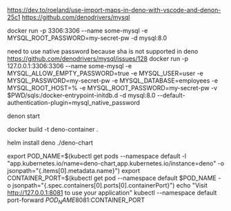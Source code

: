 https://dev.to/roeland/use-import-maps-in-deno-with-vscode-and-denon-25c1
https://github.com/denodrivers/mysql

docker run -p 3306:3306 --name some-mysql -e MYSQL_ROOT_PASSWORD=my-secret-pw -d mysql:8.0

need to use native password because sha is not supported in deno https://github.com/denodrivers/mysql/issues/128
docker run -p 127.0.0.1:3306:3306 --name some-mysql -e MYSQL_ALLOW_EMPTY_PASSWORD=true -e MYSQL_USER=user -e MYSQL_PASSWORD=my-secret-pw -e MYSQL_DATABASE=employees -e MYSQL_ROOT_HOST=% -e MYSQL_ROOT_PASSWORD=my-secret-pw -v $PWD/sqls:/docker-entrypoint-initdb.d -d mysql:8.0 --default-authentication-plugin=mysql_native_password


denon start

docker build -t deno-container .

helm install deno ./deno-chart

  export POD_NAME=$(kubectl get pods --namespace default -l "app.kubernetes.io/name=deno-chart,app.kubernetes.io/instance=deno" -o jsonpath="{.items[0].metadata.name}")
  export CONTAINER_PORT=$(kubectl get pod --namespace default $POD_NAME -o jsonpath="{.spec.containers[0].ports[0].containerPort}")
  echo "Visit http://127.0.0.1:8081 to use your application"
  kubectl --namespace default port-forward $POD_NAME 8081:$CONTAINER_PORT